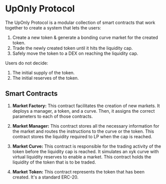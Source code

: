 # UpOnly Protocol

The UpOnly Protocol is a modular collection of smart contracts that work together to create a system that lets the users:
1. Create a new token & generate a bonding curve market for the created token. 
2. Trade the newly created token until it hits the liquidity cap. 
3. Safely move the token to a DEX on reaching the liquidity cap. 

Users do not decide:
1. The initial supply of the token. 
2. The initial reserves of the token. 


## Smart Contracts

1. **Market Factory:**
This contract facilitates the creation of new markets. It deploys a manager, a token, and a curve. Then, it assigns the correct parameters to each of those contracts. 


2. **Market Manager:**
This contract stores all the necessary information for the market and routes the instructions to the curve or the token. This contract stores the liquidity required to LP when the cap is reached. 

3. **Market Curve:**
This contract is responsible for the trading activity of the token before the liquidity cap is reached. It simulates an xyk curve with virtual liquidity reserves to enable a market. This contract holds the liquidity of the token that is to be traded.

4. **Market Token:**
This contract represents the token that has been created. It's a standard ERC-20.